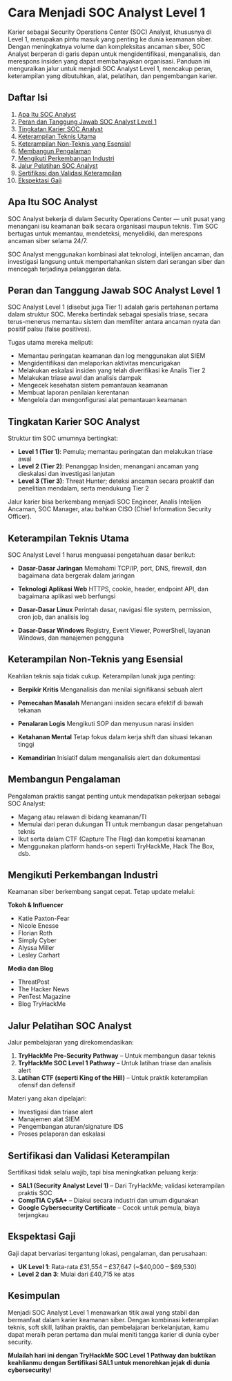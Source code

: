 # Cara Menjadi SOC Analyst Level 1

Karier sebagai Security Operations Center (SOC) Analyst, khususnya di Level 1, merupakan pintu masuk yang penting ke dunia keamanan siber. Dengan meningkatnya volume dan kompleksitas ancaman siber, SOC Analyst berperan di garis depan untuk mengidentifikasi, menganalisis, dan merespons insiden yang dapat membahayakan organisasi. Panduan ini menguraikan jalur untuk menjadi SOC Analyst Level 1, mencakup peran, keterampilan yang dibutuhkan, alat, pelatihan, dan pengembangan karier.



## Daftar Isi

1. [Apa Itu SOC Analyst](#apa-itu-soc-analyst)
2. [Peran dan Tanggung Jawab SOC Analyst Level 1](#peran-dan-tanggung-jawab-soc-analyst-level-1)
3. [Tingkatan Karier SOC Analyst](#tingkatan-karier-soc-analyst)
4. [Keterampilan Teknis Utama](#keterampilan-teknis-utama)
5. [Keterampilan Non-Teknis yang Esensial](#keterampilan-non-teknis-yang-esensial)
6. [Membangun Pengalaman](#membangun-pengalaman)
7. [Mengikuti Perkembangan Industri](#mengikuti-perkembangan-industri)
8. [Jalur Pelatihan SOC Analyst](#jalur-pelatihan-soc-analyst)
9. [Sertifikasi dan Validasi Keterampilan](#sertifikasi-dan-validasi-keterampilan)
10. [Ekspektasi Gaji](#ekspektasi-gaji)



## Apa Itu SOC Analyst

SOC Analyst bekerja di dalam Security Operations Center — unit pusat yang menangani isu keamanan baik secara organisasi maupun teknis. Tim SOC bertugas untuk memantau, mendeteksi, menyelidiki, dan merespons ancaman siber selama 24/7.

SOC Analyst menggunakan kombinasi alat teknologi, intelijen ancaman, dan investigasi langsung untuk mempertahankan sistem dari serangan siber dan mencegah terjadinya pelanggaran data.



## Peran dan Tanggung Jawab SOC Analyst Level 1

SOC Analyst Level 1 (disebut juga Tier 1) adalah garis pertahanan pertama dalam struktur SOC. Mereka bertindak sebagai spesialis triase, secara terus-menerus memantau sistem dan memfilter antara ancaman nyata dan positif palsu (false positives).

Tugas utama mereka meliputi:

* Memantau peringatan keamanan dan log menggunakan alat SIEM
* Mengidentifikasi dan melaporkan aktivitas mencurigakan
* Melakukan eskalasi insiden yang telah diverifikasi ke Analis Tier 2
* Melakukan triase awal dan analisis dampak
* Mengecek kesehatan sistem pemantauan keamanan
* Membuat laporan penilaian kerentanan
* Mengelola dan mengonfigurasi alat pemantauan keamanan



## Tingkatan Karier SOC Analyst

Struktur tim SOC umumnya bertingkat:

* **Level 1 (Tier 1)**: Pemula; memantau peringatan dan melakukan triase awal
* **Level 2 (Tier 2)**: Penanggap Insiden; menangani ancaman yang dieskalasi dan investigasi lanjutan
* **Level 3 (Tier 3)**: Threat Hunter; deteksi ancaman secara proaktif dan penelitian mendalam, serta mendukung Tier 2

Jalur karier bisa berkembang menjadi SOC Engineer, Analis Intelijen Ancaman, SOC Manager, atau bahkan CISO (Chief Information Security Officer).



## Keterampilan Teknis Utama

SOC Analyst Level 1 harus menguasai pengetahuan dasar berikut:

* **Dasar-Dasar Jaringan**
  Memahami TCP/IP, port, DNS, firewall, dan bagaimana data bergerak dalam jaringan

* **Teknologi Aplikasi Web**
  HTTPS, cookie, header, endpoint API, dan bagaimana aplikasi web berfungsi

* **Dasar-Dasar Linux**
  Perintah dasar, navigasi file system, permission, cron job, dan analisis log

* **Dasar-Dasar Windows**
  Registry, Event Viewer, PowerShell, layanan Windows, dan manajemen pengguna



## Keterampilan Non-Teknis yang Esensial

Keahlian teknis saja tidak cukup. Keterampilan lunak juga penting:

* **Berpikir Kritis**
  Menganalisis dan menilai signifikansi sebuah alert

* **Pemecahan Masalah**
  Menangani insiden secara efektif di bawah tekanan

* **Penalaran Logis**
  Mengikuti SOP dan menyusun narasi insiden

* **Ketahanan Mental**
  Tetap fokus dalam kerja shift dan situasi tekanan tinggi

* **Kemandirian**
  Inisiatif dalam menganalisis alert dan dokumentasi



## Membangun Pengalaman

Pengalaman praktis sangat penting untuk mendapatkan pekerjaan sebagai SOC Analyst:

* Magang atau relawan di bidang keamanan/TI
* Memulai dari peran dukungan TI untuk membangun dasar pengetahuan teknis
* Ikut serta dalam CTF (Capture The Flag) dan kompetisi keamanan
* Menggunakan platform hands-on seperti TryHackMe, Hack The Box, dsb.


## Mengikuti Perkembangan Industri

Keamanan siber berkembang sangat cepat. Tetap update melalui:

**Tokoh & Influencer**

* Katie Paxton-Fear
* Nicole Enesse
* Florian Roth
* Simply Cyber
* Alyssa Miller
* Lesley Carhart

**Media dan Blog**

* ThreatPost
* The Hacker News
* PenTest Magazine
* Blog TryHackMe

## Jalur Pelatihan SOC Analyst

Jalur pembelajaran yang direkomendasikan:

1. **TryHackMe Pre-Security Pathway** – Untuk membangun dasar teknis
2. **TryHackMe SOC Level 1 Pathway** – Untuk latihan triase dan analisis alert
3. **Latihan CTF (seperti King of the Hill)** – Untuk praktik keterampilan ofensif dan defensif

Materi yang akan dipelajari:

* Investigasi dan triase alert
* Manajemen alat SIEM
* Pengembangan aturan/signature IDS
* Proses pelaporan dan eskalasi

## Sertifikasi dan Validasi Keterampilan

Sertifikasi tidak selalu wajib, tapi bisa meningkatkan peluang kerja:

* **SAL1 (Security Analyst Level 1)** – Dari TryHackMe; validasi keterampilan praktis SOC
* **CompTIA CySA+** – Diakui secara industri dan umum digunakan
* **Google Cybersecurity Certificate** – Cocok untuk pemula, biaya terjangkau


## Ekspektasi Gaji

Gaji dapat bervariasi tergantung lokasi, pengalaman, dan perusahaan:

* **UK Level 1**: Rata-rata £31,554 – £37,647 (\~\$40,000 – \$69,530)
* **Level 2 dan 3**: Mulai dari £40,715 ke atas


## Kesimpulan

Menjadi SOC Analyst Level 1 menawarkan titik awal yang stabil dan bermanfaat dalam karier keamanan siber. Dengan kombinasi keterampilan teknis, soft skill, latihan praktis, dan pembelajaran berkelanjutan, kamu dapat meraih peran pertama dan mulai meniti tangga karier di dunia cyber security.


**Mulailah hari ini dengan TryHackMe SOC Level 1 Pathway dan buktikan keahlianmu dengan Sertifikasi SAL1 untuk menorehkan jejak di dunia cybersecurity!**
